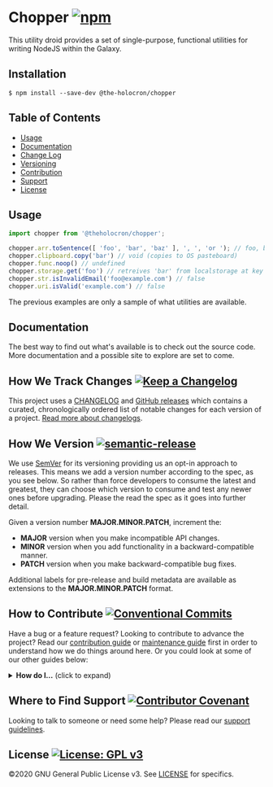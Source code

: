 # Chopper [![npm](https://img.shields.io/npm/v/@the-holocron/chopper)](https://www.npmjs.com/package/chopper)

This utility droid provides a set of single-purpose, functional utilities for writing NodeJS within the Galaxy.

## Installation

```shell
$ npm install --save-dev @the-holocron/chopper
```

## Table of Contents

* [Usage](#usage)
* [Documentation](#documentation)
* [Change Log](#how-we-track-changes)
* [Versioning](#how-we-version)
* [Contribution](#how-to-contribute)
* [Support](#where-to-find-suport)
* [License](#license)

## Usage

```javascript
import chopper from '@theholocron/chopper';

chopper.arr.toSentence([ 'foo', 'bar', 'baz' ], ', ', 'or '); // foo, bar, or baz
chopper.clipboard.copy('bar') // void (copies to OS pasteboard)
chopper.func.noop() // undefined
chopper.storage.get('foo') // retreives 'bar' from localstorage at key 'foo'
chopper.str.isInvalidEmail('foo@example.com') // false
chopper.uri.isValid('example.com') // false
```

The previous examples are only a sample of what utilities are available.

## Documentation

The best way to find out what's available is to check out the source code.  More documentation and a possible site to explore are set to come.

## How We Track Changes [![Keep a Changelog](https://img.shields.io/badge/Keep%20a%20Changelog-1.0.0-orange)](https://keepachangelog.com/en/1.0.0/)

This project uses a [CHANGELOG](./CHANGELOG.md) and [GitHub releases](https://help.github.com/en/github/administering-a-repository/about-releases) which contains a curated, chronologically ordered list of notable changes for each version of a project. [Read more about changelogs](https://keepachangelog.com/en/1.0.0/).

## How We Version [![semantic-release](https://img.shields.io/badge/%20%20%F0%9F%93%A6%F0%9F%9A%80-semantic--release-e10079.svg)](https://github.com/semantic-release/semantic-release)

We use [SemVer](https://semver.org/) for its versioning providing us an opt-in approach to releases. This means we add a version number according to the spec, as you see below. So rather than force developers to consume the latest and greatest, they can choose which version to consume and test any newer ones before upgrading. Please the read the spec as it goes into further detail.

Given a version number **MAJOR.MINOR.PATCH**, increment the:

* **MAJOR** version when you make incompatible API changes.
* **MINOR** version when you add functionality in a backward-compatible manner.
* **PATCH** version when you make backward-compatible bug fixes.

Additional labels for pre-release and build metadata are available as extensions to the **MAJOR.MINOR.PATCH** format.

## How to Contribute [![Conventional Commits](https://img.shields.io/badge/Conventional%20Commits-1.0.0-yellow.svg)](https://conventionalcommits.org)

Have a bug or a feature request? Looking to contribute to advance the project? Read our [contribution guide](./github/CONTRIBUTING.md) or [maintenance guide](./.github/MAINTAINING.md) first in order to understand how we do things around here. Or you could look at some of our other guides below:

<details>
  <summary><strong>How do I…</strong> (click to expand)</summary>

* [Ask or Say Something?](./.github/SUPPORT.md)
  * [Request Support](./.github/SUPPORT.md#request-support)
  * [Report an Error or Bug](./.github/SUPPORT.md#report-an-error-or-bug)
  * [Request a Feature](./.github/SUPPORT.md#request-a-feature)
* [Make Something?](./.github/CONTRIBUTING.md)
  * [Setup the Project](./.github/CONTRIBUTING.md#get-started)
  * [Create an Issue](./.github/CONTRIBUTING.md#creating-a-good-issue)
  * [Create a Feature Request](./.github/CONTRIBUTING.md#create-a-good-feature-request)
  * [Contribute Documentation](./.github/CONTRIBUTING.md#contribute-to-documentation)
  * [Contribute Code](./.github/CONTRIBUTING.md#create-a-pull-request)
  * [Join the Team](./.github/CONTRIBUTING.md#join-the-team)
* [Manage Something](./.github/MAINTAINING.md)
  * [Provide Support on Issues](./.github/MAINTAINING.md#provide-support-on-issues)
  * [Label Issues](./.github/MAINTAINING.md#label-issues)
  * [Clean Up Issues and PRs](./.github/MAINTAINING.md#clean-up-issues-and-prs)
  * [Create a Pull Request](./.github/MAINTAINING.md#create-a-pull-request)
  * [Review Pull Requests](./.github/MAINTAINING.md#review-pull-requests)
  * [Merge Pull Requests](./.github/MAINTAINING.md#merge-pull-requests)
  * [Tag a Release](./.github/MAINTAINING.md#tag-a-release)
  * [Release a Version](./.github/MAINTAINING.md#release-a-version)

</details>

## Where to Find Support [![Contributor Covenant](https://img.shields.io/badge/Contributor%20Covenant-v2.0%20adopted-ff69b4.svg)](code_of_conduct.md)

Looking to talk to someone or need some help? Please read our [support guidelines](./.github/SUPPORT.md).

## License [![License: GPL v3](https://img.shields.io/badge/License-GPLv3-blue.svg)](https://www.gnu.org/licenses/gpl-3.0)

©2020 GNU General Public License v3. See [LICENSE](./LICENSE) for specifics.

